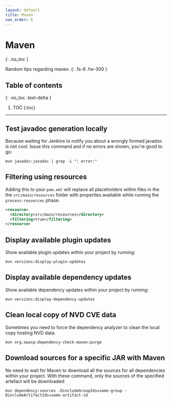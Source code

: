 ```yaml
---
layout: default
title: Maven
nav_order: 6
---
```


# Maven
{: .no_toc }

Random tips regarding maven.
{: .fs-6 .fw-300 }

## Table of contents
{: .no_toc .text-delta }

1. TOC
{:toc}

---

## Test javadoc generation locally

Because waiting for Jenkins to notify you about a wrongly formed javadoc is not cool. Issue this command and if no errors are shown, you're good to go:

```shell
mvn javadoc:javadoc | grep -i ": error:"
```

## Filtering using resources

Adding this to your `pom.xml` will replace all placeholders within files in the the `src/main/resources` folder with properties available while running the `process-resources` phase.

```xml
<resource>
  <directory>src/main/resources</directory>
  <filtering>true</filtering>
</resource>
```

## Display available plugin updates

Show available plugin updates within your project by running:

```shell
mvn versions:display-plugin-updates
```

## Display available dependency updates

Show available dependency updates within your project by running:

```shell
mvn versions:display-dependency-updates
```

## Clean local copy of NVD CVE data

Sometimes you need to force the dependency analyzer to clean the local copy hosting NVD data.

```shell
mvn org.owasp:dependency-check-maven:purge
```
## Download sources for a specific JAR with Maven

No need to wait for Maven to download all the sources for all dependencies within your project. With these command, only the sources of the specified artefact will be downloaded:

```shell
mvn dependency:sources -DincludeGroupIds=some-group -DincludeArtifactIds=some-artifact-id
```

